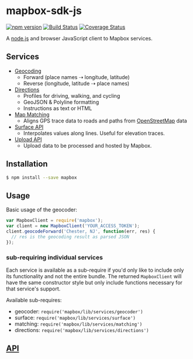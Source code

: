 # mapbox-sdk-js

[![npm version](https://badge.fury.io/js/mapbox.svg)](http://badge.fury.io/js/mapbox)
[![Build Status](https://travis-ci.org/mapbox/mapbox-sdk-js.svg?branch=master)](https://travis-ci.org/mapbox/mapbox-sdk-js)
[![Coverage Status](https://coveralls.io/repos/mapbox/mapbox-sdk-js/badge.svg?branch=master&service=github)](https://coveralls.io/github/mapbox/mapbox-sdk-js?branch=master)

A [node.js](https://nodejs.org/) and browser JavaScript client
to Mapbox services.

## Services

* [Geocoding](https://www.mapbox.com/developers/api/geocoding/)
  * Forward (place names ⇢  longitude, latitude)
  * Reverse (longitude, latitude ⇢ place names)
* [Directions](https://www.mapbox.com/developers/api/directions/)
  * Profiles for driving, walking, and cycling
  * GeoJSON & Polyline formatting
  * Instructions as text or HTML
* [Map Matching](https://www.mapbox.com/developers/api/map-matching/)
  * Aligns GPS trace data to roads and paths from
    [OpenStreetMap](https://www.openstreetmap.org/) data
* [Surface API](https://www.mapbox.com/developers/api/surface/)
  * Interpolates values along lines. Useful for elevation traces.
* [Upload API](https://www.mapbox.com/developers/api/uploads/)
  * Upload data to be processed and hosted by Mapbox.

## Installation

```sh
$ npm install --save mapbox
```

## Usage

Basic usage of the geocoder:

```js
var MapboxClient = require('mapbox');
var client = new MapboxClient('YOUR_ACCESS_TOKEN');
client.geocodeForward('Chester, NJ', function(err, res) {
  // res is the geocoding result as parsed JSON
});
```

### sub-requiring individual services

Each service is available as a sub-require if you'd only like to include only
its functionality and not the entire bundle. The returned `MapboxClient`
will have the same constructor style but only include functions necessary
for that service's support.

Available sub-requires:

* geocoder: `require('mapbox/lib/services/geocoder')`
* surface: `require('mapbox/lib/services/surface')`
* matching: `require('mapbox/lib/services/matching')`
* directions: `require('mapbox/lib/services/directions')`

## [API](API.md)
